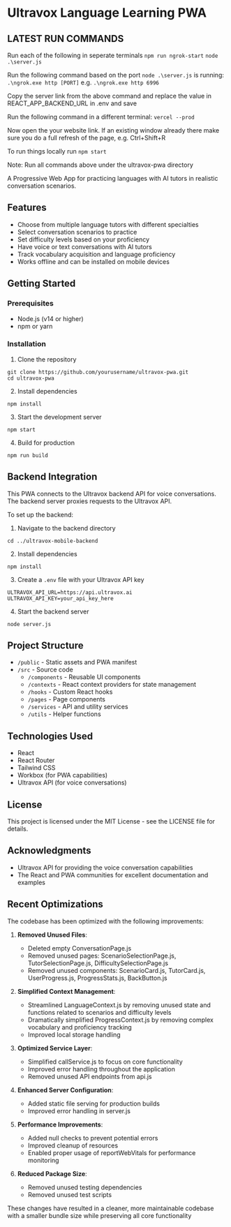 # Ultravox Language Learning PWA

## LATEST RUN COMMANDS

Run each of the following in seperate terminals
`npm run ngrok-start`
`node .\server.js`

Run the following command based on the port `node .\server.js` is running:
`.\ngrok.exe http [PORT]` 
e.g.
`.\ngrok.exe http 6996`

Copy the server link from the above command and replace the value in REACT_APP_BACKEND_URL in .env and save

Run the following command in a different terminal:
`vercel --prod`

Now open the your website link. If an existing window already there make sure you do a full refresh of the page, e.g. Ctrl+Shift+R

To run things locally run `npm start`

Note: Run all commands above under the ultravox-pwa directory


A Progressive Web App for practicing languages with AI tutors in realistic conversation scenarios.

## Features

- Choose from multiple language tutors with different specialties
- Select conversation scenarios to practice
- Set difficulty levels based on your proficiency
- Have voice or text conversations with AI tutors
- Track vocabulary acquisition and language proficiency
- Works offline and can be installed on mobile devices

## Getting Started

### Prerequisites

- Node.js (v14 or higher)
- npm or yarn

### Installation

1. Clone the repository
```
git clone https://github.com/yourusername/ultravox-pwa.git
cd ultravox-pwa
```

2. Install dependencies
```
npm install
```

3. Start the development server
```
npm start
```

4. Build for production
```
npm run build
```

## Backend Integration

This PWA connects to the Ultravox backend API for voice conversations. The backend server proxies requests to the Ultravox API.

To set up the backend:

1. Navigate to the backend directory
```
cd ../ultravox-mobile-backend
```

2. Install dependencies
```
npm install
```

3. Create a `.env` file with your Ultravox API key
```
ULTRAVOX_API_URL=https://api.ultravox.ai
ULTRAVOX_API_KEY=your_api_key_here
```

4. Start the backend server
```
node server.js
```

## Project Structure

- `/public` - Static assets and PWA manifest
- `/src` - Source code
  - `/components` - Reusable UI components
  - `/contexts` - React context providers for state management
  - `/hooks` - Custom React hooks
  - `/pages` - Page components
  - `/services` - API and utility services
  - `/utils` - Helper functions

## Technologies Used

- React
- React Router
- Tailwind CSS
- Workbox (for PWA capabilities)
- Ultravox API (for voice conversations)

## License

This project is licensed under the MIT License - see the LICENSE file for details.

## Acknowledgments

- Ultravox API for providing the voice conversation capabilities
- The React and PWA communities for excellent documentation and examples

## Recent Optimizations

The codebase has been optimized with the following improvements:

1. **Removed Unused Files**:
   - Deleted empty ConversationPage.js
   - Removed unused pages: ScenarioSelectionPage.js, TutorSelectionPage.js, DifficultySelectionPage.js
   - Removed unused components: ScenarioCard.js, TutorCard.js, UserProgress.js, ProgressStats.js, BackButton.js

2. **Simplified Context Management**:
   - Streamlined LanguageContext.js by removing unused state and functions related to scenarios and difficulty levels
   - Dramatically simplified ProgressContext.js by removing complex vocabulary and proficiency tracking
   - Improved local storage handling

3. **Optimized Service Layer**:
   - Simplified callService.js to focus on core functionality
   - Improved error handling throughout the application
   - Removed unused API endpoints from api.js

4. **Enhanced Server Configuration**:
   - Added static file serving for production builds
   - Improved error handling in server.js

5. **Performance Improvements**:
   - Added null checks to prevent potential errors
   - Improved cleanup of resources
   - Enabled proper usage of reportWebVitals for performance monitoring

6. **Reduced Package Size**:
   - Removed unused testing dependencies
   - Removed unused test scripts

These changes have resulted in a cleaner, more maintainable codebase with a smaller bundle size while preserving all core functionality 